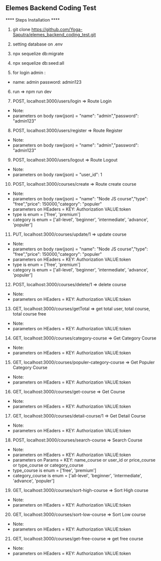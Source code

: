## Elemes Backend Coding Test ##

****  Steps Installation ****
1. git clone https://github.com/Yoga-Saputra/elemes_backend_coding_test.git

2. setting database on .env

3. npx sequelize db:migrate

4. npx sequelize db:seed:all

5. for login admin :
-  name: admin password: admin123

6. run => npm run dev

7. POST, localhost:3000/users/login => Route Login
- Note:
- parameters on body raw(json) =  "name": "admin","password": "admin123"

8. POST, localhost:3000/users/register => Route Register
- Note:
- parameters on body raw(json) =  "name": "admin","password": "admin123"

9. POST, localhost:3000/users/logout => Route Logout
- Note:
- parameters on body raw(json) =  "user_id": 1

10. POST, localhost:3000/courses/create => Route create course
- Note:
- parameters on body raw(json) =  "name": "Node JS course","type": "free","price": 150000,"category": "populer" 
- parameters on HEaders =  KEY: Authorization VALUE:token
- type is enum = ['free', 'premium']
- category is enum = ['all-level', 'beginner', 'intermediate', 'advance', 'populer']

11. PUT, localhost:3000/courses/update/1 => update course
- Note:
- parameters on body raw(json) =  "name": "Node JS course","type": "free","price": 150000,"category": "populer" 
- parameters on HEaders =  KEY: Authorization VALUE:token
- type is enum = ['free', 'premium']
- category is enum = ['all-level', 'beginner', 'intermediate', 'advance', 'populer']

12.	POST, localhost:3000/courses/delete/1 => delete course
- Note:
- parameters on HEaders =  KEY: Authorization VALUE:token

13. GET, localhost:3000/courses/getTotal => get total user, total course, total course free
- Note:
- parameters on HEaders =  KEY: Authorization VALUE:token

14. GET, localhost:3000/courses/category-course => Get Category Course
- Note:
- parameters on HEaders =  KEY: Authorization VALUE:token

15. GET, localhost:3000/courses/populer-category-course => Get Populer Category Course
- Note:
- parameters on HEaders =  KEY: Authorization VALUE:token

16. GET, localhost:3000/courses/get-course => Get Course
- Note:
- parameters on HEaders =  KEY: Authorization VALUE:token

17. GET, localhost:3000/courses/detail-course/1 => Get Detail Course
- Note:
- parameters on HEaders =  KEY: Authorization VALUE:token

18. POST, localhost:3000/courses/search-course => Search Course
- Note:
- parameters on HEaders =  KEY: Authorization VALUE:token
- parameters on Params = KEY: name_course or user_id or price_course or type_course or category_course
- type_course is enum = ['free', 'premium']
- category_course is enum = ['all-level', 'beginner', 'intermediate', 'advance', 'populer']

19. GET, localhost:3000/courses/sort-high-course => Sort High course
- Note:
- parameters on HEaders =  KEY: Authorization VALUE:token

20. GET, localhost:3000/courses/sort-low-course => Sort Low course
- Note:
- parameters on HEaders =  KEY: Authorization VALUE:token

21. GET, localhost:3000/courses/get-free-course => get free course
- Note:
- parameters on HEaders =  KEY: Authorization VALUE:token
